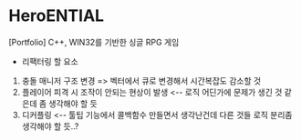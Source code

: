 # HeroENTIAL
[Portfolio] C++, WIN32를 기반한 싱글 RPG 게임

* 리팩터링 할 요소
1. 충돌 매니저 구조 변경 => 벡터에서 큐로 변경해서 시간복잡도 감소할 것
2. 플레이어 피격 시 조작이 안되는 현상이 발생 <-- 로직 어딘가에 문제가 생긴 것 같은데 좀 생각해야 할 듯
3. 디커플링 <-- 툴팁 기능에서 콜백함수 만들면서 생각난건데 다른 것들 로직 분리좀 생각해야 할 듯..?

